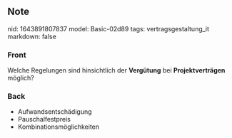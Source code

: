 ## Note
nid: 1643891807837
model: Basic-02d89
tags: vertragsgestaltung_it
markdown: false

### Front
Welche Regelungen sind hinsichtlich der <b>Vergütung</b> bei
<b>Projektverträgen</b> möglich?

### Back
<ul><li>Aufwandsentschädigung</li><li>Pauschalfestpreis</li><li>Kombinationsmöglichkeiten</li></ul>
